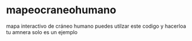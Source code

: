 # mapeocraneohumano
mapa interactivo de cráneo humano puedes utilzar este codigo y hacerloa tu amnera solo es un ejemplo
